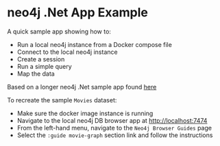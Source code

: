 # neo4j .Net App Example
A quick sample app showing how to:
- Run a local neo4j instance from a Docker compose file
- Connect to the local neo4j instance 
- Create a session
- Run a simple query
- Map the data

Based on a longer neo4j .Net sample app found [here](https://github.com/neo4j-examples/movies-dotnetcore-bolt/)

To recreate the sample `Movies` dataset:
- Make sure the docker image instance is running
- Navigate to the local neo4j DB browser app at [http://localhost:7474](http://localhost:7474)
- From the left-hand menu, navigate to the `Neo4j Browser Guides` page
- Select the `:guide movie-graph` section link and follow the instructions